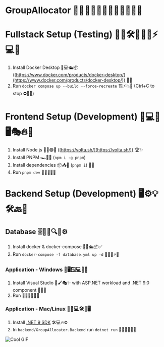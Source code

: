 # GroupAllocator 🤖🤖🤖🚀🔥🎉💥💯💎✨🎊🦾

# Fullstack Setup (Testing) 🧑‍💻🛠️🐳🚀💡⚡💻🎯

1. Install Docker Desktop 🐋💻🛳️📦 ([https://www.docker.com/products/docker-desktop/](https://www.docker.com/products/docker-desktop/)) 🎉🎊
1. Run `docker compose up --build --force-recreate` 🏗️⚡💥🚀 (Ctrl+C to stop ⛔🛑❌)

# Frontend Setup (Development) 🎨💻🚀🖥️🎭🔥🌟

1. Install Node.js 🍃💚🟢💾 ([https://volta.sh/](https://volta.sh/)) 🏆✨
1. Install PNPM 🏎️💨💾 (`npm i -g pnpm`)
1. Install dependencies 📦📥📀 (`pnpm i`) 🚀🎊
1. Run `pnpm dev` 🚀💥🎯💡🔥

# Backend Setup (Development) 🖥️⚙️💡🛠️🔙🎯

## Database 🗄️🐘💾🔍💡⚙️

1. Install docker & docker-compose 🐳🔧🛳️📦✅
1. Run `docker-compose -f database.yml up -d` 🚀✅💾⚡🔥

### Application - Windows 🏢🖥️🪟💻🔵💾

1. Install Visual Studio 🎨🖌️🎭✨ with ASP.NET workload and .NET 9.0 component 🎯💡🔵
1. Run 🏃‍♂️💨💥🚀✅

### Application - Mac/Linux 🍏🐧💻🛠️🔴🖥️

1. Install [.NET 9 SDK](https://dotnet.microsoft.com/en-us/download/dotnet/9.0) 🛠️💻🔥⚙️
1. In `backend/GroupAllocator.Backend` run `dotnet run` 🚀🎉🔥💯💡🎯

![Cool GIF](images/help.gif)